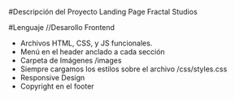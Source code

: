 #Descripción del Proyecto
Landing Page Fractal Studios


#Lenguaje //Desarollo Frontend
-   Archivos HTML, CSS, y JS funcionales.
-   Menú en el header anclado a cada sección
-   Carpeta de Imágenes /images
-   Siempre cargamos los estilos sobre el archivo /css/styles.css
-   Responsive Design
-   Copyright en el footer